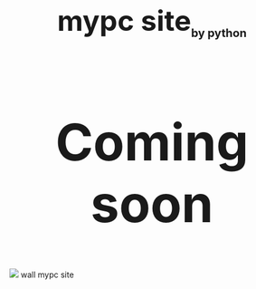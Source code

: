 <!DOCTYPE html>
<html lang="en">
<head>
</head>
<body>
    <h1 style="font-size: 50px;text-align: center;">mypc site<sub style="font-size: 20px;">by python</sub></h1>
    <h1 style="font-size: 90px;text-align: center;">Coming soon</h1>
    <img src="https://i.imgur.com/QePE62R.jpg">
    wall mypc site
</body>
</html>
